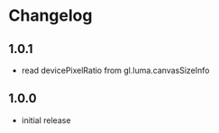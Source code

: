 # Changelog

## 1.0.1

- read devicePixelRatio from gl.luma.canvasSizeInfo

## 1.0.0

- initial release
